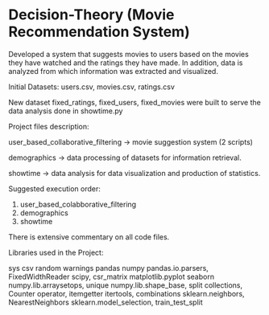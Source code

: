 # Decision-Theory (Movie Recommendation System)

Developed a system that suggests movies to users based on the movies they have watched and the ratings they have made. In addition, data is analyzed from which information was extracted and visualized. 

Initial Datasets: users.csv, movies.csv, ratings.csv

New dataset fixed_ratings, fixed_users, fixed_movies were built to serve the data analysis done in showtime.py

Project files description:

user_based_collaborative_filtering -> movie suggestion system (2 scripts)

demographics ->  data processing of datasets for information retrieval.

showtime -> data analysis for data visualization and production of statistics.

Suggested execution order:

1. user_based_colabborative_filtering
2. demographics
3. showtime

There is extensive commentary on all code files.

Libraries used in the Project:

sys
csv
random
warnings
pandas 
numpy 
pandas.io.parsers, FixedWidthReader
scipy, csr_matrix
matplotlib.pyplot
seaborn
numpy.lib.arraysetops, unique
numpy.lib.shape_base, split
collections, Counter
operator, itemgetter
itertools, combinations
sklearn.neighbors, NearestNeighbors
sklearn.model_selection, train_test_split
